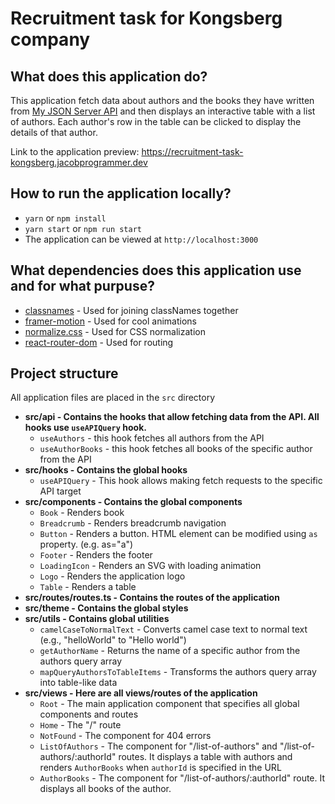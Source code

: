 # Recruitment task for Kongsberg company

## What does this application do?

This application fetch data about authors and the books they have written from [My JSON Server API](https://my-json-server.typicode.com/chmielulu/recruitment-task-db) and then displays an interactive table with a list of authors. Each author's row in the table can be clicked to display the details of that author.

Link to the application preview: https://recruitment-task-kongsberg.jacobprogrammer.dev

## How to run the application locally?

- `yarn` or `npm install`
- `yarn start` or `npm run start`
- The application can be viewed at `http://localhost:3000`

## What dependencies does this application use and for what purpuse?

- [classnames](https://github.com/JedWatson/classnames) - Used for joining classNames together
- [framer-motion](https://github.com/framer/motion) - Used for cool animations
- [normalize.css](https://github.com/necolas/normalize.css/) - Used for CSS normalization
- [react-router-dom](https://reactrouter.com/en/main) - Used for routing

## Project structure

All application files are placed in the `src` directory

- **src/api - Contains the hooks that allow fetching data from the API. All hooks use `useAPIQuery` hook.**
  - `useAuthors` - this hook fetches all authors from the API
  - `useAuthorBooks` - this hook fetches all books of the specific author from the API
- **src/hooks - Contains the global hooks**
  - `useAPIQuery` - This hook allows making fetch requests to the specific API target
- **src/components - Contains the global components**
  - `Book` - Renders book
  - `Breadcrumb` - Renders breadcrumb navigation
  - `Button` - Renders a button. HTML element can be modified using `as` property. (e.g. as="a")
  - `Footer` - Renders the footer
  - `LoadingIcon` - Renders an SVG with loading animation
  - `Logo` - Renders the application logo
  - `Table` - Renders a table
- **src/routes/routes.ts - Contains the routes of the application**
- **src/theme - Contains the global styles** 
- **src/utils - Contains global utilities**
  - `camelCaseToNormalText` - Converts camel case text to normal text (e.g., "helloWorld" to "Hello world")
  - `getAuthorName` - Returns the name of a specific author from the authors query array
  - `mapQueryAuthorsToTableItems` - Transforms the authors query array into table-like data
- **src/views - Here are all views/routes of the application**
  - `Root` - The main application component that specifies all global components and routes
  - `Home` - The "/" route
  - `NotFound` - The component for 404 errors
  - `ListOfAuthors` -  The component for "/list-of-authors" and "/list-of-authors/:authorId" routes. It displays a table with authors and renders `AuthorBooks` when `authorId` is specified in the URL
  - `AuthorBooks` - The component for "/list-of-authors/:authorId" route. It displays all books of the author.